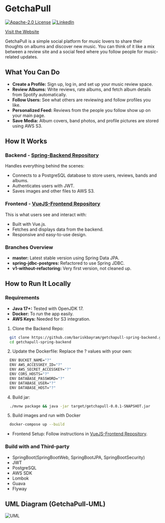 # GetchaPull

[![Apache-2.0 License][license-shield]][license-url]
[![LinkedIn][linkedin-shield]][linkedin-url]

[Visit the Website](https://getchapull.wtf)

GetchaPull is a simple social platform for music lovers to share their thoughts on albums and discover new music. You can think of it like a mix between a review site and a social feed where you follow people for music-related updates.

## What You Can Do

* **Create a Profile:** Sign up, log in, and set up your music review space.
* **Review Albums:** Write reviews, rate albums, and fetch album details from Spotify automatically.
* **Follow Users:** See what others are reviewing and follow profiles you like.
* **Personalized Feed:** Reviews from the people you follow show up on your main page.
* **Save Media:** Album covers, band photos, and profile pictures are stored using AWS S3.
  
## How It Works

### Backend - [Spring-Backend Repository](https://github.com/bariskbayram/getchapull-spring-backend)

Handles everything behind the scenes:
  * Connects to a PostgreSQL database to store users, reviews, bands and albums. 
  * Authenticates users with JWT. 
  * Saves images and other files to AWS S3.

### Frontend - [VueJS-Frontend Repository](https://github.com/bariskbayram/getchapull-vuejs-frontend)

This is what users see and interact with:
  * Built with Vue.js. 
  * Fetches and displays data from the backend. 
  * Responsive and easy-to-use design.

### Branches Overview
* **master:** Latest stable version using Spring Data JPA.
* **spring-jdbc-postgres:** Refactored to use Spring JDBC.
* **v1-without-refactoring:** Very first version, not cleaned up.

## How to Run It Locally
### Requirements

* **Java 17+:** Tested with OpenJDK 17.
* **Docker:** To run the app easily.
* **AWS Keys:** Needed for S3 integration.

1. Clone the Backend Repo:
  ```sh
    git clone https://github.com/bariskbayram/getchapull-spring-backend.git
    cd getchapull-spring-backend
   ```
2. Update the Dockerfile: Replace the ? values with your own:
  ```sh
    ENV BUCKET_NAME="?"
    ENV AWS_ACCESSKEY_ID="?"
    ENV AWS_SECRET_ACCESSKEY="?"
    ENV CORS_HOSTS="?"
    ENV DATABASE_PASSWORD="?"
    ENV DATABASE_USER="?"
    ENV DATABASE_HOST="?"
   ```
4. Build jar: 
  ```sh 
    ./mvnw package && java -jar target/getchapull-0.0.1-SNAPSHOT.jar 
  ```
5. Build images and run with Docker
  ```sh
    docker-compose up --build
  ```

* Frontend Setup: Follow instructions in [VueJS-Frontend Repository](https://github.com/bariskbayram/getchapull-vuejs-frontend).

### Build with and Third-party

* SpringBoot(SpringBootWeb, SpringBootJPA, SpringBootSecurity)
* JWT
* PostgreSQL
* AWS SDK
* Lombok
* Guava
* Flyway

## UML Diagram (GetchaPull-UML)

![UML](GetchaPull-UML.svg)

[linkedin-shield]: https://img.shields.io/static/v1?label=LINKEDIN&message=BKB&color=<COLOR>
[linkedin-url]: https://www.linkedin.com/in/bar%C4%B1%C5%9F-kaan-bayram-121850101
[license-shield]: https://img.shields.io/static/v1?label=LICENCE&message=Apache-2.0&color=<COLOR>
[license-url]: https://github.com/bariskbayram/BusCardSystem/blob/master/LICENSE
